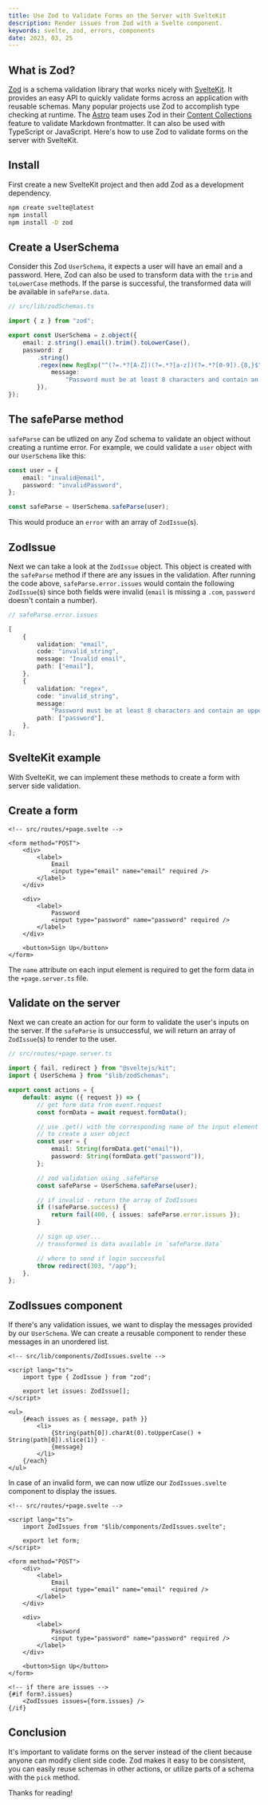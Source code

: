 ```yaml
---
title: Use Zod to Validate Forms on the Server with SvelteKit
description: Render issues from Zod with a Svelte component.
keywords: svelte, zod, errors, components
date: 2023, 03, 25
---
```


## What is Zod?

[Zod](https://zod.dev/) is a schema validation library that works nicely with [SvelteKit](https://kit.svelte.dev/). It provides an easy API to quickly validate forms across an application with reusable schemas. Many popular projects use Zod to accomplish type checking at runtime. The [Astro](https://docs.astro.build/en/getting-started/) team uses Zod in their [Content Collections](https://docs.astro.build/en/guides/content-collections/) feature to validate Markdown frontmatter. It can also be used with TypeScript or JavaScript. Here's how to use Zod to validate forms on the server with SvelteKit.

## Install

First create a new SvelteKit project and then add Zod as a development dependency.

```bash
npm create svelte@latest
npm install
npm install -D zod
```

## Create a UserSchema

Consider this Zod `UserSchema`, it expects a user will have an email and a password. Here, Zod can also be used to transform data with the `trim` and `toLowerCase` methods. If the parse is successful, the transformed data will be available in `safeParse.data`.

```ts
// src/lib/zodSchemas.ts

import { z } from "zod";

export const UserSchema = z.object({
	email: z.string().email().trim().toLowerCase(),
	password: z
		.string()
		.regex(new RegExp("^(?=.*?[A-Z])(?=.*?[a-z])(?=.*?[0-9]).{8,}$"), {
			message:
				"Password must be at least 8 characters and contain an uppercase letter, lowercase letter, and number",
		}),
});
```

## The safeParse method

`safeParse` can be utlized on any Zod schema to validate an object without creating a runtime error. For example, we could validate a `user` object with our `UserSchema` like this:

```ts
const user = {
	email: "invalid@email",
	password: "invalidPassword",
};

const safeParse = UserSchema.safeParse(user);
```

This would produce an `error` with an array of `ZodIssue`(s).

## ZodIssue

Next we can take a look at the `ZodIssue` object. This object is created with the `safeParse` method if there are any issues in the validation. After running the code above, `safeParse.error.issues` would contain the following `ZodIssue`(s) since both fields were invalid (`email` is missing a `.com`, `password` doesn't contain a number).

```ts
// safeParse.error.issues

[
	{
		validation: "email",
		code: "invalid_string",
		message: "Invalid email",
		path: ["email"],
	},
	{
		validation: "regex",
		code: "invalid_string",
		message:
			"Password must be at least 8 characters and contain an uppercase letter, lowercase letter, and number",
		path: ["password"],
	},
];
```

## SvelteKit example

With SvelteKit, we can implement these methods to create a form with server side validation.

## Create a form

```svelte
<!-- src/routes/+page.svelte -->

<form method="POST">
	<div>
		<label>
			Email
			<input type="email" name="email" required />
		</label>
	</div>

	<div>
		<label>
			Password
			<input type="password" name="password" required />
		</label>
	</div>

	<button>Sign Up</button>
</form>
```

The `name` attribute on each input element is required to get the form data in the `+page.server.ts` file.

## Validate on the server

Next we can create an action for our form to validate the user's inputs on the server. If the `safeParse` is unsuccessful, we will return an array of `ZodIssue`(s) to render to the user.

```ts
// src/routes/+page.server.ts

import { fail, redirect } from "@sveltejs/kit";
import { UserSchema } from "$lib/zodSchemas";

export const actions = {
	default: async ({ request }) => {
		// get form data from event.request
		const formData = await request.formData();

		// use .get() with the corresponding name of the input element
		// to create a user object
		const user = {
			email: String(formData.get("email")),
			password: String(formData.get("password")),
		};

		// zod validation using .safeParse
		const safeParse = UserSchema.safeParse(user);

		// if invalid - return the array of ZodIssues
		if (!safeParse.success) {
			return fail(400, { issues: safeParse.error.issues });
		}

		// sign up user...
		// transformed is data available in `safeParse.data`

		// where to send if login successful
		throw redirect(303, "/app");
	},
};
```

## ZodIssues component

If there's any validation issues, we want to display the messages provided by our `UserSchema`. We can create a reusable component to render these messages in an unordered list.

```svelte
<!-- src/lib/components/ZodIssues.svelte -->

<script lang="ts">
	import type { ZodIssue } from "zod";

	export let issues: ZodIssue[];
</script>

<ul>
	{#each issues as { message, path }}
		<li>
			{String(path[0]).charAt(0).toUpperCase() + String(path[0]).slice(1)} -
			{message}
		</li>
	{/each}
</ul>
```

In case of an invalid form, we can now utlize our `ZodIssues.svelte` component to display the issues.

```svelte
<!-- src/routes/+page.svelte -->

<script lang="ts">
	import ZodIssues from "$lib/components/ZodIssues.svelte";

	export let form;
</script>

<form method="POST">
	<div>
		<label>
			Email
			<input type="email" name="email" required />
		</label>
	</div>

	<div>
		<label>
			Password
			<input type="password" name="password" required />
		</label>
	</div>

	<button>Sign Up</button>
</form>

<!-- if there are issues -->
{#if form?.issues}
	<ZodIssues issues={form.issues} />
{/if}
```

## Conclusion

It's important to validate forms on the server instead of the client because anyone can modify client side code. Zod makes it easy to be consistent, you can easily reuse schemas in other actions, or utilize parts of a schema with the `pick` method.

Thanks for reading!
